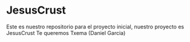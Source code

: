 # JesusCrust
Este es nuestro repositorio para el proyecto inicial, nuestro proyecto es JesusCrust
Te queremos Txema (Daniel Garcia)
